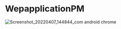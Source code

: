 # WepapplicationPM
![Screenshot_20220407_144844_com android chrome](https://user-images.githubusercontent.com/59167732/163980612-24144ecd-5082-4ce0-ba2a-29c052533c8b.jpg)
